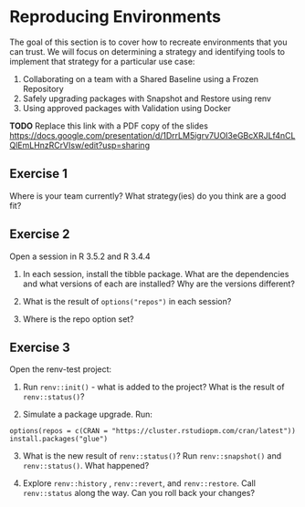 # Reproducing Environments

The goal of this section is to cover how to recreate environments that you can
trust. We will focus on determining a strategy and identifying tools to
implement that strategy for a particular use case:

1. Collaborating on a team with a Shared Baseline using a Frozen Repository
2. Safely upgrading packages with Snapshot and Restore using renv
3. Using approved packages with Validation using Docker  

**TODO** Replace this link with a PDF copy of the slides
https://docs.google.com/presentation/d/1DrrLM5igrv7UOI3eGBcXRJLf4nCLQlEmLHnzRCrVIsw/edit?usp=sharing

## Exercise 1
Where is your team currently? 
What strategy(ies) do you think are a good fit?

## Exercise 2
Open a session in R 3.5.2 and R 3.4.4

1. In each session, install the tibble package. What are the dependencies and what versions of each are installed? Why are the versions different?

2. What is the result of `options("repos")` in each session?

3. Where is the repo option set? 


## Exercise 3

Open the renv-test project:

1. Run `renv::init()` - what is added to the project? What is the result of
`renv::status()`?


2. Simulate a package upgrade. Run:
```
options(repos = c(CRAN = "https://cluster.rstudiopm.com/cran/latest"))  
install.packages("glue")
```

3. What is the new result of `renv::status()`? Run `renv::snapshot()` and `renv::status()`. What happened?


4. Explore `renv::history` , `renv::revert`, and `renv::restore`. Call
`renv::status` along the way. Can you roll back your changes?



